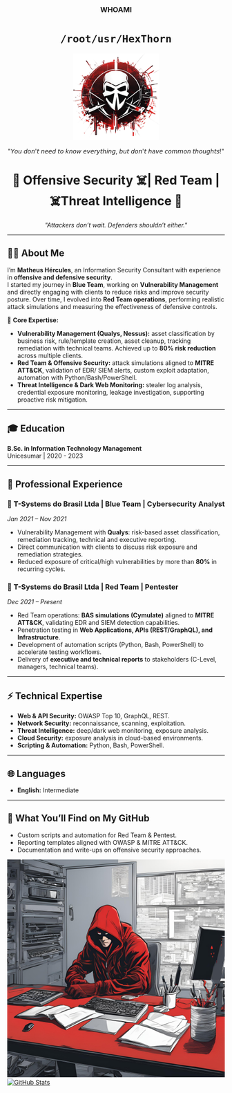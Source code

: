 <h3 align="center">WHOAMI</h3>

<h1 align="center">
  <code>/root/usr/HexThorn</code>
</h1>

<p align="center">
  <img src="https://github.com/Mxsec/Mxsec/blob/main/MXsec.png" alt="Red Team Logo" width="200px">
</p>

<p align="center">"𝘠𝘰𝘶 𝘥𝘰𝘯'𝘵 𝘯𝘦𝘦𝘥 𝘵𝘰 𝘬𝘯𝘰𝘸 𝘦𝘷𝘦𝘳𝘺𝘵𝘩𝘪𝘯𝘨, 𝘣𝘶𝘵 𝘥𝘰𝘯'𝘵 𝘩𝘢𝘷𝘦 𝘤𝘰𝘮𝘮𝘰𝘯 𝘵𝘩𝘰𝘶𝘨𝘩𝘵𝘴!"</p>

<h1 align="center">🔴 Offensive Security ☠️| Red Team |☠️Threat Intelligence 🔴</h1>

<p align="center"><i>"Attackers don’t wait. Defenders shouldn’t either."</i></p>

---

## 👨‍💻 About Me
I’m **Matheus Hércules**, an Information Security Consultant with experience in **offensive and defensive security**.  
I started my journey in **Blue Team**, working on **Vulnerability Management** and directly engaging with clients to reduce risks and improve security posture. Over time, I evolved into **Red Team operations**, performing realistic attack simulations and measuring the effectiveness of defensive controls.

📌 **Core Expertise:**
- **Vulnerability Management (Qualys, Nessus):** asset classification by business risk, rule/template creation, asset cleanup, tracking remediation with technical teams. Achieved up to **80% risk reduction** across multiple clients.  
- **Red Team & Offensive Security:** attack simulations aligned to **MITRE ATT&CK**, validation of EDR/ SIEM alerts, custom exploit adaptation, automation with Python/Bash/PowerShell.  
- **Threat Intelligence & Dark Web Monitoring:** stealer log analysis, credential exposure monitoring, leakage investigation, supporting proactive risk mitigation.  

---

## 🎓 Education
**B.Sc. in Information Technology Management**  
Unicesumar | 2020 - 2023  

---

## 💼 Professional Experience
### 🔵 **T-Systems do Brasil Ltda | Blue Team | Cybersecurity Analyst**  
*Jan 2021 – Nov 2021*  
- Vulnerability Management with **Qualys**: risk-based asset classification, remediation tracking, technical and executive reporting.  
- Direct communication with clients to discuss risk exposure and remediation strategies.  
- Reduced exposure of critical/high vulnerabilities by more than **80%** in recurring cycles.  

### 🔴 **T-Systems do Brasil Ltda | Red Team | Pentester**  
*Dec 2021 – Present*  
- Red Team operations: **BAS simulations (Cymulate)** aligned to **MITRE ATT&CK**, validating EDR and SIEM detection capabilities.  
- Penetration testing in **Web Applications, APIs (REST/GraphQL), and Infrastructure**.  
- Development of automation scripts (Python, Bash, PowerShell) to accelerate testing workflows.  
- Delivery of **executive and technical reports** to stakeholders (C-Level, managers, technical teams).  

---

## ⚡ Technical Expertise
- **Web & API Security:** OWASP Top 10, GraphQL, REST.  
- **Network Security:** reconnaissance, scanning, exploitation.  
- **Threat Intelligence:** deep/dark web monitoring, exposure analysis.  
- **Cloud Security:** exposure analysis in cloud-based environments.  
- **Scripting & Automation:** Python, Bash, PowerShell.  

---

## 🌐 Languages
- **English:** Intermediate  

---

## 🚀 What You’ll Find on My GitHub
- Custom scripts and automation for Red Team & Pentest.  
- Reporting templates aligned with OWASP & MITRE ATT&CK.  
- Documentation and write-ups on offensive security approaches.  


![Minha Logo](https://github.com/Mxsec/Mxsec/blob/main/IAM.jpg)
[![GitHub Stats](https://github-readme-stats.vercel.app/api?username=Th3us0x&show_icons=true&theme=dark)](https://github.com/Th3us0x)


